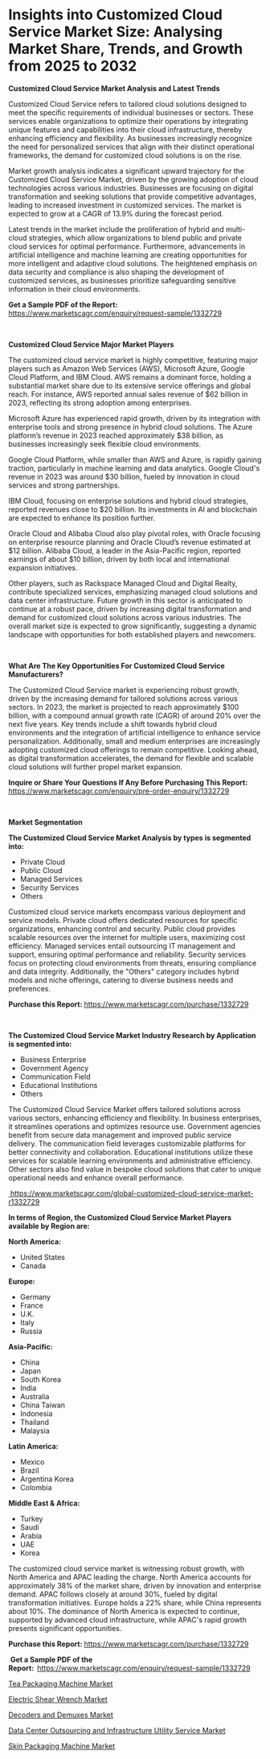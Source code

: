 <p><h1>Insights into Customized Cloud Service Market Size: Analysing Market Share, Trends, and Growth from 2025 to 2032</h1></p><p><strong>Customized Cloud Service Market Analysis and Latest Trends</strong></p>
<p><p>Customized Cloud Service refers to tailored cloud solutions designed to meet the specific requirements of individual businesses or sectors. These services enable organizations to optimize their operations by integrating unique features and capabilities into their cloud infrastructure, thereby enhancing efficiency and flexibility. As businesses increasingly recognize the need for personalized services that align with their distinct operational frameworks, the demand for customized cloud solutions is on the rise.</p><p>Market growth analysis indicates a significant upward trajectory for the Customized Cloud Service Market, driven by the growing adoption of cloud technologies across various industries. Businesses are focusing on digital transformation and seeking solutions that provide competitive advantages, leading to increased investment in customized services. The market is expected to grow at a CAGR of 13.9% during the forecast period.</p><p>Latest trends in the market include the proliferation of hybrid and multi-cloud strategies, which allow organizations to blend public and private cloud services for optimal performance. Furthermore, advancements in artificial intelligence and machine learning are creating opportunities for more intelligent and adaptive cloud solutions. The heightened emphasis on data security and compliance is also shaping the development of customized services, as businesses prioritize safeguarding sensitive information in their cloud environments.</p></p>
<p><strong>Get a Sample PDF of the Report:&nbsp;</strong> <a href="https://www.marketscagr.com/enquiry/request-sample/1332729?utm_campaign=2194&utm_medium=2&utm_source=Github&utm_content=ia&utm_term=24032025&utm_id=customized-cloud-service">https://www.marketscagr.com/enquiry/request-sample/1332729</a></p>
<p>&nbsp;</p>
<p><strong>Customized Cloud Service Major Market Players</strong></p>
<p><p>The customized cloud service market is highly competitive, featuring major players such as Amazon Web Services (AWS), Microsoft Azure, Google Cloud Platform, and IBM Cloud. AWS remains a dominant force, holding a substantial market share due to its extensive service offerings and global reach. For instance, AWS reported annual sales revenue of $62 billion in 2023, reflecting its strong adoption among enterprises.</p><p>Microsoft Azure has experienced rapid growth, driven by its integration with enterprise tools and strong presence in hybrid cloud solutions. The Azure platform’s revenue in 2023 reached approximately $38 billion, as businesses increasingly seek flexible cloud environments.</p><p>Google Cloud Platform, while smaller than AWS and Azure, is rapidly gaining traction, particularly in machine learning and data analytics. Google Cloud's revenue in 2023 was around $30 billion, fueled by innovation in cloud services and strong partnerships.</p><p>IBM Cloud, focusing on enterprise solutions and hybrid cloud strategies, reported revenues close to $20 billion. Its investments in AI and blockchain are expected to enhance its position further.</p><p>Oracle Cloud and Alibaba Cloud also play pivotal roles, with Oracle focusing on enterprise resource planning and Oracle Cloud’s revenue estimated at $12 billion. Alibaba Cloud, a leader in the Asia-Pacific region, reported earnings of about $10 billion, driven by both local and international expansion initiatives.</p><p>Other players, such as Rackspace Managed Cloud and Digital Realty, contribute specialized services, emphasizing managed cloud solutions and data center infrastructure. Future growth in this sector is anticipated to continue at a robust pace, driven by increasing digital transformation and demand for customized cloud solutions across various industries. The overall market size is expected to grow significantly, suggesting a dynamic landscape with opportunities for both established players and newcomers.</p></p>
<p>&nbsp;</p>
<p><strong>What Are The Key Opportunities For Customized Cloud Service Manufacturers?</strong></p>
<p><p>The Customized Cloud Service market is experiencing robust growth, driven by the increasing demand for tailored solutions across various sectors. In 2023, the market is projected to reach approximately $100 billion, with a compound annual growth rate (CAGR) of around 20% over the next five years. Key trends include a shift towards hybrid cloud environments and the integration of artificial intelligence to enhance service personalization. Additionally, small and medium enterprises are increasingly adopting customized cloud offerings to remain competitive. Looking ahead, as digital transformation accelerates, the demand for flexible and scalable cloud solutions will further propel market expansion.</p></p>
<p><strong>Inquire or Share Your Questions If Any Before Purchasing This Report:</strong> <a href="https://www.marketscagr.com/enquiry/pre-order-enquiry/1332729?utm_campaign=2194&utm_medium=2&utm_source=Github&utm_content=ia&utm_term=24032025&utm_id=customized-cloud-service">https://www.marketscagr.com/enquiry/pre-order-enquiry/1332729</a></p>
<p>&nbsp;</p>
<p><strong>Market Segmentation</strong></p>
<p><strong>The Customized Cloud Service Market Analysis by types is segmented into:</strong></p>
<p><ul><li>Private Cloud</li><li>Public Cloud</li><li>Managed Services</li><li>Security Services</li><li>Others</li></ul></p>
<p><p>Customized cloud service markets encompass various deployment and service models. Private cloud offers dedicated resources for specific organizations, enhancing control and security. Public cloud provides scalable resources over the internet for multiple users, maximizing cost efficiency. Managed services entail outsourcing IT management and support, ensuring optimal performance and reliability. Security services focus on protecting cloud environments from threats, ensuring compliance and data integrity. Additionally, the "Others" category includes hybrid models and niche offerings, catering to diverse business needs and preferences.</p></p>
<p><strong>Purchase this Report:&nbsp;</strong><a href="https://www.marketscagr.com/purchase/1332729?utm_campaign=2194&utm_medium=2&utm_source=Github&utm_content=ia&utm_term=24032025&utm_id=customized-cloud-service">https://www.marketscagr.com/purchase/1332729</a></p>
<p>&nbsp;</p>
<p><strong>The Customized Cloud Service Market Industry Research by Application is segmented into:</strong></p>
<p><ul><li>Business Enterprise</li><li>Government Agency</li><li>Communication Field</li><li>Educational Institutions</li><li>Others</li></ul></p>
<p><p>The Customized Cloud Service Market offers tailored solutions across various sectors, enhancing efficiency and flexibility. In business enterprises, it streamlines operations and optimizes resource use. Government agencies benefit from secure data management and improved public service delivery. The communication field leverages customizable platforms for better connectivity and collaboration. Educational institutions utilize these services for scalable learning environments and administrative efficiency. Other sectors also find value in bespoke cloud solutions that cater to unique operational needs and enhance overall performance.</p></p>
<p><a href="https://www.marketscagr.com/global-customized-cloud-service-market-r1332729?utm_campaign=2194&utm_medium=2&utm_source=Github&utm_content=ia&utm_term=24032025&utm_id=customized-cloud-service">&nbsp;https://www.marketscagr.com/global-customized-cloud-service-market-r1332729</a></p>
<p><strong>In terms of Region, the Customized Cloud Service Market Players available by Region are:</strong></p>
<p>
    <p> <strong> North America: </strong>
        <ul>
            <li>United States</li>
            <li>Canada</li>
        </ul>
        </p> 
    <p> <strong> Europe: </strong>
        <ul>
            <li>Germany</li>
            <li>France</li>
            <li>U.K.</li>
            <li>Italy</li>
            <li>Russia</li>
        </ul>
        </p> 
    <p> <strong> Asia-Pacific: </strong>
        <ul>
            <li>China</li>
            <li>Japan</li>
            <li>South Korea</li>
            <li>India</li>
            <li>Australia</li>
            <li>China Taiwan</li>
            <li>Indonesia</li>
            <li>Thailand</li>
            <li>Malaysia</li>
        </ul>
        </p> 
    <p> <strong> Latin America: </strong>
        <ul>
            <li>Mexico</li>
            <li>Brazil</li>
            <li>Argentina Korea</li>
            <li>Colombia</li>
        </ul>
        </p> 
    <p> <strong> Middle East & Africa: </strong>
        <ul>
            <li>Turkey</li>
            <li>Saudi</li>
            <li>Arabia</li>
            <li>UAE</li>
            <li>Korea</li>
        </ul>
    </p>
    </p>
<p><p>The customized cloud service market is witnessing robust growth, with North America and APAC leading the charge. North America accounts for approximately 38% of the market share, driven by innovation and enterprise demand. APAC follows closely at around 30%, fueled by digital transformation initiatives. Europe holds a 22% share, while China represents about 10%. The dominance of North America is expected to continue, supported by advanced cloud infrastructure, while APAC's rapid growth presents significant opportunities.</p></p>
<p><strong>Purchase this Report: </strong><a href="https://www.marketscagr.com/purchase/1332729?utm_campaign=2194&utm_medium=2&utm_source=Github&utm_content=ia&utm_term=24032025&utm_id=customized-cloud-service">https://www.marketscagr.com/purchase/1332729</a></p>
<p>&nbsp;<strong>Get a Sample PDF of the Report:&nbsp;&nbsp;</strong><a href="https://www.marketscagr.com/enquiry/request-sample/1332729?utm_campaign=2194&utm_medium=2&utm_source=Github&utm_content=ia&utm_term=24032025&utm_id=customized-cloud-service">https://www.marketscagr.com/enquiry/request-sample/1332729</a></p>
<p><strong></strong></p>
<p><p><a href="https://www.linkedin.com/pulse/comprehensive-analysis-tea-packaging-machine-market-size-ybacf?utm_campaign=2194&utm_medium=2&utm_source=Github&utm_content=ia&utm_term=24032025&utm_id=customized-cloud-service">Tea Packaging Machine Market</a></p><p><a href="https://www.linkedin.com/pulse/strong-growth-anticipated-global-electric-shear-wrench-market-fdt0f?utm_campaign=2194&utm_medium=2&utm_source=Github&utm_content=ia&utm_term=24032025&utm_id=customized-cloud-service">Electric Shear Wrench Market</a></p><p><a href="https://github.com/meenafadilkh/Market-Research-Report-List-1/blob/main/decoders-and-demuxes-market.md?utm_campaign=2194&utm_medium=2&utm_source=Github&utm_content=ia&utm_term=24032025&utm_id=customized-cloud-service">Decoders and Demuxes Market</a></p><p><a href="https://github.com/gaiusmelyna/Market-Research-Report-List-1/blob/main/data-center-outsourcing-and-infrastructure-utility-service-market.md?utm_campaign=2194&utm_medium=2&utm_source=Github&utm_content=ia&utm_term=24032025&utm_id=customized-cloud-service">Data Center Outsourcing and Infrastructure Utility Service Market</a></p><p><a href="https://www.linkedin.com/pulse/competitive-analysis-skin-packaging-machine-market-strengths-twdpf?utm_campaign=2194&utm_medium=2&utm_source=Github&utm_content=ia&utm_term=24032025&utm_id=customized-cloud-service">Skin Packaging Machine Market</a></p></p>
